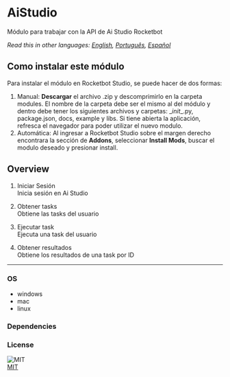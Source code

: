 # AiStudio
  
Módulo para trabajar con la API de Ai Studio Rocketbot  

*Read this in other languages: [English](README.md), [Português](README.pr.md), [Español](README.es.md)*

## Como instalar este módulo
  
Para instalar el módulo en Rocketbot Studio, se puede hacer de dos formas:
1. Manual: __Descargar__ el archivo .zip y descomprimirlo en la carpeta modules. El nombre de la carpeta debe ser el mismo al del módulo y dentro debe tener los siguientes archivos y carpetas: \__init__.py, package.json, docs, example y libs. Si tiene abierta la aplicación, refresca el navegador para poder utilizar el nuevo modulo.
2. Automática: Al ingresar a Rocketbot Studio sobre el margen derecho encontrara la sección de **Addons**, seleccionar **Install Mods**, buscar el modulo deseado y presionar install.  


## Overview


1. Iniciar Sesión  
Inicia sesión en Ai Studio

2. Obtener tasks  
Obtiene las tasks del usuario

3. Ejecutar task  
Ejecuta una task del usuario

4. Obtener resultados  
Obtiene los resultados de una task por ID  




----
### OS

- windows
- mac
- linux

### Dependencies

### License
  
![MIT](https://img.shields.io/github/license/instaloader/instaloader.svg)  
[MIT](https://opensource.org/license/mit)